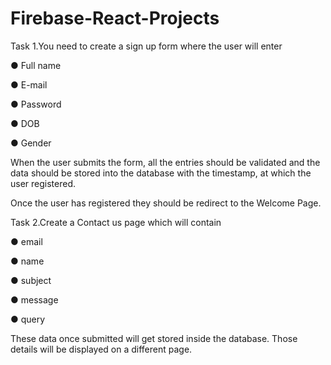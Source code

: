 # Firebase-React-Projects
Task 1.You need to create a sign up form where the user will enter

●       Full name

●       E-mail

●       Password

●       DOB 

●       Gender 

When the user submits the form, all the entries should be validated and the data should be stored into the database with the timestamp, at which the user registered.

Once the user has registered they should be redirect to the Welcome Page.



Task 2.Create a Contact us page which will contain

●       email

●       name

●       subject

●       message 

●       query

These data once submitted will get stored inside the database.
Those details will be displayed on a different page.
